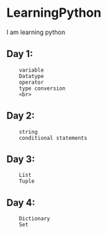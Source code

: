 # LearningPython
I am learning python 

## Day 1:
        variable
        Datatype
        operator
        type conversion
        <br>
## Day 2:
        string
        conditional statements
## Day 3:
        List 
        Tuple
## Day 4:
        Dictionary
        Set
